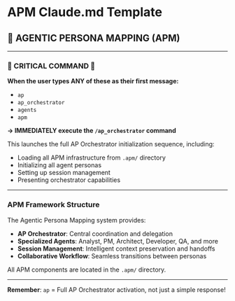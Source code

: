 # APM Claude.md Template

<BEGIN-APM-CLAUDE-MERGE>

## 🚀 AGENTIC PERSONA MAPPING (APM)

---

### 🔴 CRITICAL COMMAND 🔴

**When the user types ANY of these as their first message:**
- `ap`
- `ap_orchestrator`
- `agents`
- `apm`

**→ IMMEDIATELY execute the `/ap_orchestrator` command**

This launches the full AP Orchestrator initialization sequence, including:
- Loading all APM infrastructure from `.apm/` directory
- Initializing all agent personas
- Setting up session management
- Presenting orchestrator capabilities

---

### APM Framework Structure

The Agentic Persona Mapping system provides:
- **AP Orchestrator**: Central coordination and delegation
- **Specialized Agents**: Analyst, PM, Architect, Developer, QA, and more
- **Session Management**: Intelligent context preservation and handoffs
- **Collaborative Workflow**: Seamless transitions between personas

All APM components are located in the `.apm/` directory.

---

**Remember**: `ap` = Full AP Orchestrator activation, not just a simple response!

</END-APM-CLAUDE-MERGE>